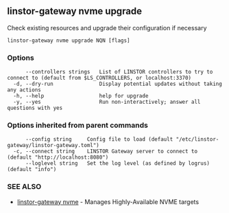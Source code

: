 ## linstor-gateway nvme upgrade

Check existing resources and upgrade their configuration if necessary

```
linstor-gateway nvme upgrade NQN [flags]
```

### Options

```
      --controllers strings   List of LINSTOR controllers to try to connect to (default from $LS_CONTROLLERS, or localhost:3370)
  -d, --dry-run               Display potential updates without taking any actions
  -h, --help                  help for upgrade
  -y, --yes                   Run non-interactively; answer all questions with yes
```

### Options inherited from parent commands

```
      --config string     Config file to load (default "/etc/linstor-gateway/linstor-gateway.toml")
  -c, --connect string    LINSTOR Gateway server to connect to (default "http://localhost:8080")
      --loglevel string   Set the log level (as defined by logrus) (default "info")
```

### SEE ALSO

* [linstor-gateway nvme](linstor-gateway_nvme.md)	 - Manages Highly-Available NVME targets

